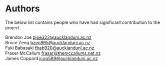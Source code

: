 # Authors
The below list contains people who have had significant contribution to the project.

Brendon Joe <bjoe322@aucklanduni.ac.nz>\
Bruce Zeng <bzen965@aucklanduni.ac.nz>\
Fuki Babasaki <fbab920@aucklanduni.ac.nz>\
Fraser McCallum <fraser@themccallums.net.nz>\
James Coppard <jcop589@aucklanduni.ac.nz>

